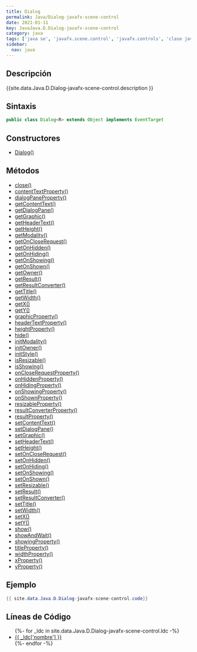 ```yaml
---
title: Dialog
permalink: Java/Dialog-javafx-scene-control
date: 2021-01-11
key: JavaJava.D.Dialog-javafx-scene-control
category: java
tags: ['java se', 'javafx.scene.control', 'javafx.controls', 'clase java', 'JavaFX 8.0']
sidebar: 
  nav: java
---
```


## Descripción
{{site.data.Java.D.Dialog-javafx-scene-control.description }}

## Sintaxis
~~~java
public class Dialog<R> extends Object implements EventTarget
~~~

## Constructores
* [Dialog()](/Java/Dialog-javafx-scene-control/Dialog/)

## Métodos
* [close()](/Java/Dialog-javafx-scene-control/close)
* [contentTextProperty()](/Java/Dialog-javafx-scene-control/contentTextProperty)
* [dialogPaneProperty()](/Java/Dialog-javafx-scene-control/dialogPaneProperty)
* [getContentText()](/Java/Dialog-javafx-scene-control/getContentText)
* [getDialogPane()](/Java/Dialog-javafx-scene-control/getDialogPane)
* [getGraphic()](/Java/Dialog-javafx-scene-control/getGraphic)
* [getHeaderText()](/Java/Dialog-javafx-scene-control/getHeaderText)
* [getHeight()](/Java/Dialog-javafx-scene-control/getHeight)
* [getModality()](/Java/Dialog-javafx-scene-control/getModality)
* [getOnCloseRequest()](/Java/Dialog-javafx-scene-control/getOnCloseRequest)
* [getOnHidden()](/Java/Dialog-javafx-scene-control/getOnHidden)
* [getOnHiding()](/Java/Dialog-javafx-scene-control/getOnHiding)
* [getOnShowing()](/Java/Dialog-javafx-scene-control/getOnShowing)
* [getOnShown()](/Java/Dialog-javafx-scene-control/getOnShown)
* [getOwner()](/Java/Dialog-javafx-scene-control/getOwner)
* [getResult()](/Java/Dialog-javafx-scene-control/getResult)
* [getResultConverter()](/Java/Dialog-javafx-scene-control/getResultConverter)
* [getTitle()](/Java/Dialog-javafx-scene-control/getTitle)
* [getWidth()](/Java/Dialog-javafx-scene-control/getWidth)
* [getX()](/Java/Dialog-javafx-scene-control/getX)
* [getY()](/Java/Dialog-javafx-scene-control/getY)
* [graphicProperty()](/Java/Dialog-javafx-scene-control/graphicProperty)
* [headerTextProperty()](/Java/Dialog-javafx-scene-control/headerTextProperty)
* [heightProperty()](/Java/Dialog-javafx-scene-control/heightProperty)
* [hide()](/Java/Dialog-javafx-scene-control/hide)
* [initModality()](/Java/Dialog-javafx-scene-control/initModality)
* [initOwner()](/Java/Dialog-javafx-scene-control/initOwner)
* [initStyle()](/Java/Dialog-javafx-scene-control/initStyle)
* [isResizable()](/Java/Dialog-javafx-scene-control/isResizable)
* [isShowing()](/Java/Dialog-javafx-scene-control/isShowing)
* [onCloseRequestProperty()](/Java/Dialog-javafx-scene-control/onCloseRequestProperty)
* [onHiddenProperty()](/Java/Dialog-javafx-scene-control/onHiddenProperty)
* [onHidingProperty()](/Java/Dialog-javafx-scene-control/onHidingProperty)
* [onShowingProperty()](/Java/Dialog-javafx-scene-control/onShowingProperty)
* [onShownProperty()](/Java/Dialog-javafx-scene-control/onShownProperty)
* [resizableProperty()](/Java/Dialog-javafx-scene-control/resizableProperty)
* [resultConverterProperty()](/Java/Dialog-javafx-scene-control/resultConverterProperty)
* [resultProperty()](/Java/Dialog-javafx-scene-control/resultProperty)
* [setContentText()](/Java/Dialog-javafx-scene-control/setContentText)
* [setDialogPane()](/Java/Dialog-javafx-scene-control/setDialogPane)
* [setGraphic()](/Java/Dialog-javafx-scene-control/setGraphic)
* [setHeaderText()](/Java/Dialog-javafx-scene-control/setHeaderText)
* [setHeight()](/Java/Dialog-javafx-scene-control/setHeight)
* [setOnCloseRequest()](/Java/Dialog-javafx-scene-control/setOnCloseRequest)
* [setOnHidden()](/Java/Dialog-javafx-scene-control/setOnHidden)
* [setOnHiding()](/Java/Dialog-javafx-scene-control/setOnHiding)
* [setOnShowing()](/Java/Dialog-javafx-scene-control/setOnShowing)
* [setOnShown()](/Java/Dialog-javafx-scene-control/setOnShown)
* [setResizable()](/Java/Dialog-javafx-scene-control/setResizable)
* [setResult()](/Java/Dialog-javafx-scene-control/setResult)
* [setResultConverter()](/Java/Dialog-javafx-scene-control/setResultConverter)
* [setTitle()](/Java/Dialog-javafx-scene-control/setTitle)
* [setWidth()](/Java/Dialog-javafx-scene-control/setWidth)
* [setX()](/Java/Dialog-javafx-scene-control/setX)
* [setY()](/Java/Dialog-javafx-scene-control/setY)
* [show()](/Java/Dialog-javafx-scene-control/show)
* [showAndWait()](/Java/Dialog-javafx-scene-control/showAndWait)
* [showingProperty()](/Java/Dialog-javafx-scene-control/showingProperty)
* [titleProperty()](/Java/Dialog-javafx-scene-control/titleProperty)
* [widthProperty()](/Java/Dialog-javafx-scene-control/widthProperty)
* [xProperty()](/Java/Dialog-javafx-scene-control/xProperty)
* [yProperty()](/Java/Dialog-javafx-scene-control/yProperty)

## Ejemplo
~~~java
{{ site.data.Java.D.Dialog-javafx-scene-control.code}}
~~~

## Líneas de Código
<ul>
{%- for _ldc in site.data.Java.D.Dialog-javafx-scene-control.ldc -%}
   <li>
       <a href="{{_ldc['url'] }}">{{ _ldc['nombre'] }}</a>
   </li>
{%- endfor -%}
</ul>
